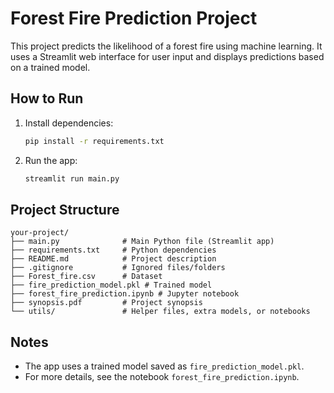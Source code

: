 # Forest Fire Prediction Project

This project predicts the likelihood of a forest fire using machine learning. It uses a Streamlit web interface for user input and displays predictions based on a trained model.

## How to Run

1. Install dependencies:
   ```bash
   pip install -r requirements.txt
   ```
2. Run the app:
   ```bash
   streamlit run main.py
   ```

## Project Structure

```
your-project/
├── main.py              # Main Python file (Streamlit app)
├── requirements.txt     # Python dependencies
├── README.md            # Project description
├── .gitignore           # Ignored files/folders
├── Forest_fire.csv      # Dataset
├── fire_prediction_model.pkl # Trained model
├── forest_fire_prediction.ipynb # Jupyter notebook
├── synopsis.pdf         # Project synopsis
└── utils/               # Helper files, extra models, or notebooks
```

## Notes
- The app uses a trained model saved as `fire_prediction_model.pkl`.
- For more details, see the notebook `forest_fire_prediction.ipynb`.
